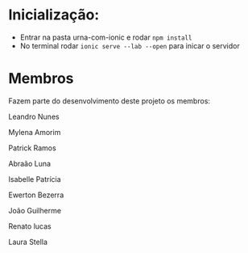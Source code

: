 # Inicialização:

- Entrar na pasta urna-com-ionic e rodar ```npm install```
- No terminal rodar ```ionic serve --lab --open``` para inicar o servidor

# Membros

Fazem parte do desenvolvimento deste projeto os membros:

Leandro Nunes

Mylena Amorim 

Patrick Ramos

Abraão Luna

Isabelle Patrícia

Ewerton Bezerra

João Guilherme

Renato lucas

Laura Stella
